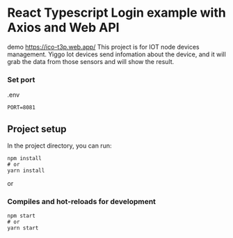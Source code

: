 # React Typescript Login example with Axios and Web API
demo https://ico-t3p.web.app/
This project is for IOT node devices management. Yiggo Iot devices send infomation about the device, and it will grab the data from those sensors and will show the result.


### Set port
.env
```
PORT=8081
```

## Project setup

In the project directory, you can run:

```
npm install
# or
yarn install
```

or

### Compiles and hot-reloads for development

```
npm start
# or
yarn start
```